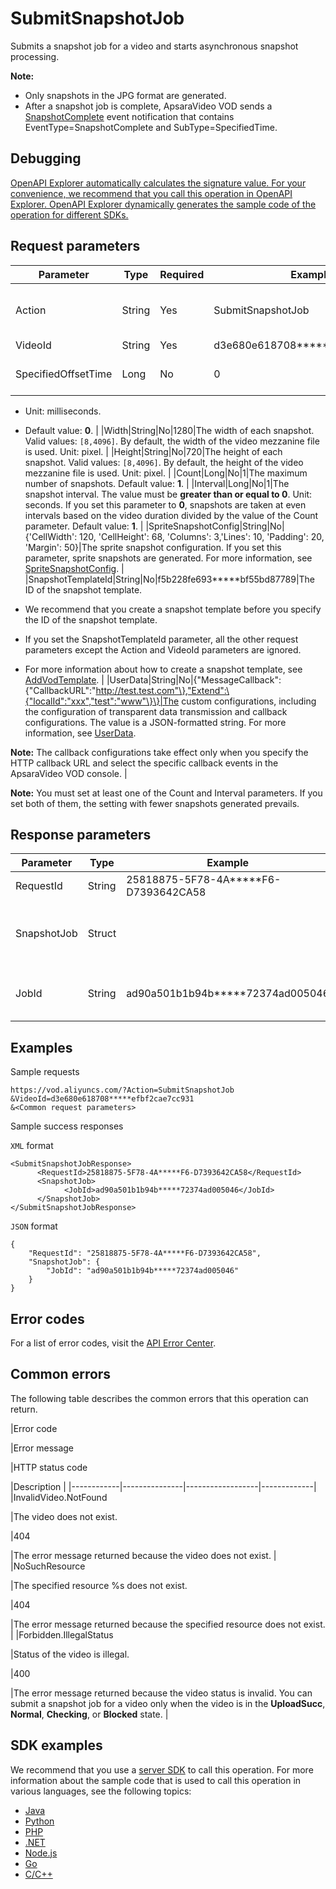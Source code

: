 # SubmitSnapshotJob

Submits a snapshot job for a video and starts asynchronous snapshot processing.

**Note:**

-   Only snapshots in the JPG format are generated.
-   After a snapshot job is complete, ApsaraVideo VOD sends a [SnapshotComplete](~~57337~~) event notification that contains EventType=SnapshotComplete and SubType=SpecifiedTime.

## Debugging

[OpenAPI Explorer automatically calculates the signature value. For your convenience, we recommend that you call this operation in OpenAPI Explorer. OpenAPI Explorer dynamically generates the sample code of the operation for different SDKs.](https://api.aliyun.com/#product=vod&api=SubmitSnapshotJob&type=RPC&version=2017-03-21)

## Request parameters

|Parameter|Type|Required|Example|Description|
|---------|----|--------|-------|-----------|
|Action|String|Yes|SubmitSnapshotJob|The operation that you want to perform. Set the value to **SubmitSnapshotJob**. |
|VideoId|String|Yes|d3e680e618708\*\*\*\*\*efbf2cae7cc931|The ID of the video. |
|SpecifiedOffsetTime|Long|No|0|The start time of the specified snapshot time period.

 -   Unit: milliseconds.
-   Default value: **0**. |
|Width|String|No|1280|The width of each snapshot. Valid values: `[8,4096]`. By default, the width of the video mezzanine file is used. Unit: pixel. |
|Height|String|No|720|The height of each snapshot. Valid values: `[8,4096]`. By default, the height of the video mezzanine file is used. Unit: pixel. |
|Count|Long|No|1|The maximum number of snapshots. Default value: **1**. |
|Interval|Long|No|1|The snapshot interval. The value must be **greater than or equal to 0**. Unit: seconds. If you set this parameter to **0**, snapshots are taken at even intervals based on the video duration divided by the value of the Count parameter. Default value: **1**. |
|SpriteSnapshotConfig|String|No|\{'CellWidth': 120, 'CellHeight': 68, 'Columns': 3,'Lines': 10, 'Padding': 20, 'Margin': 50\}|The sprite snapshot configuration. If you set this parameter, sprite snapshots are generated. For more information, see [SpriteSnapshotConfig](~~86952~~). |
|SnapshotTemplateId|String|No|f5b228fe693\*\*\*\*\*bf55bd87789|The ID of the snapshot template.

 -   We recommend that you create a snapshot template before you specify the ID of the snapshot template.
-   If you set the SnapshotTemplateId parameter, all the other request parameters except the Action and VideoId parameters are ignored.
-   For more information about how to create a snapshot template, see [AddVodTemplate](~~99406~~). |
|UserData|String|No|\{"MessageCallback":\{"CallbackURL":"http://test.test.com"\},"Extend":\{"localId":"xxx","test":"www"\}\}|The custom configurations, including the configuration of transparent data transmission and callback configurations. The value is a JSON-formatted string. For more information, see [UserData](~~86952~~).

 **Note:** The callback configurations take effect only when you specify the HTTP callback URL and select the specific callback events in the ApsaraVideo VOD console. |

**Note:** You must set at least one of the Count and Interval parameters. If you set both of them, the setting with fewer snapshots generated prevails.

## Response parameters

|Parameter|Type|Example|Description|
|---------|----|-------|-----------|
|RequestId|String|25818875-5F78-4A\*\*\*\*\*F6-D7393642CA58|The ID of the request. |
|SnapshotJob|Struct| |The information about the snapshot job. |
|JobId|String|ad90a501b1b94b\*\*\*\*\*72374ad005046|The ID of the snapshot job. |

## Examples

Sample requests

```
https://vod.aliyuncs.com/?Action=SubmitSnapshotJob
&VideoId=d3e680e618708*****efbf2cae7cc931
&<Common request parameters>
```

Sample success responses

`XML` format

```
<SubmitSnapshotJobResponse>
	  <RequestId>25818875-5F78-4A*****F6-D7393642CA58</RequestId>
	  <SnapshotJob>
		    <JobId>ad90a501b1b94b*****72374ad005046</JobId>
	  </SnapshotJob>
</SubmitSnapshotJobResponse>
```

`JSON` format

```
{
    "RequestId": "25818875-5F78-4A*****F6-D7393642CA58",
    "SnapshotJob": {
        "JobId": "ad90a501b1b94b*****72374ad005046"
    }
}
```

## Error codes

For a list of error codes, visit the [API Error Center](https://error-center.alibabacloud.com/status/product/vod).

## Common errors

The following table describes the common errors that this operation can return.

|Error code

|Error message

|HTTP status code

|Description |
|------------|---------------|------------------|-------------|
|InvalidVideo.NotFound

|The video does not exist.

|404

|The error message returned because the video does not exist. |
|NoSuchResource

|The specified resource %s does not exist.

|404

|The error message returned because the specified resource does not exist. |
|Forbidden.IllegalStatus

|Status of the video is illegal.

|400

|The error message returned because the video status is invalid. You can submit a snapshot job for a video only when the video is in the **UploadSucc**, **Normal**, **Checking**, or **Blocked** state. |

## SDK examples

We recommend that you use a [server SDK](~~101789~~) to call this operation. For more information about the sample code that is used to call this operation in various languages, see the following topics:

-   [Java](~~61063~~)
-   [Python](~~61054~~)
-   [PHP](~~61069~~)
-   [.NET](~~84750~~)
-   [Node.js](~~101396~~)
-   [Go](~~101411~~)
-   [C/C++](~~101261~~)

